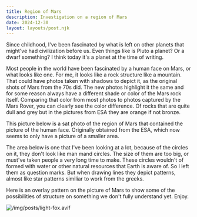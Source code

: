 ```yaml
---
title: Region of Mars
description: Investigation on a region of Mars
date: 2024-12-30
layout: layouts/post.njk
---
```

Since childhood, I've been fascinated by what is left on other planets that might've had civilization before us. Even things like is Pluto a planet? Or a dwarf something? I think today it's a planet at the time of writing.

Most people in the world have been fascinated by a human face on Mars, or what looks like one. For me, it looks like a rock structure like a mountain. That could have photos taken with shadows to depict it, as the original shots of Mars from the 70s did. The new photos highlight it the same and for some reason always have a different shade or color of the Mars rock itself. Comparing that color from most photos to photos captured by the Mars Rover, you can clearly see the color difference. Of rocks that are quite dull and grey but in the pictures from ESA they are orange if not bronze.

This picture below is a sat photo of the region of Mars that contained the picture of the human face. Originally obtained from the ESA, which now seems to only have a picture of a smaller area.

The area below is one that I've been looking at a lot, because of the circles on it, they don't look like man mand circles. The size of them are too big, or must've taken people a very long time to make. These circles wouldn't of formed with water or other natural resources that Earth is aware of. So I left them as question marks. But when drawing lines they depict patterns, almost like star patterns similiar to work from the greeks.

Here is an overlay pattern on the picture of Mars to show some of the possibilities of structure on something we don't fully understand yet. Enjoy.

![/img/posts/light-fox.avif](/img/posts/light-fox.avif)

